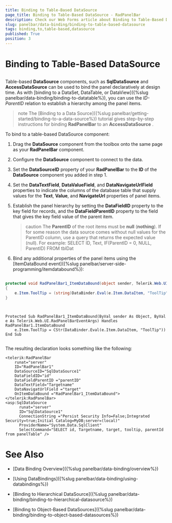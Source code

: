 ```yaml
---
title: Binding to Table-Based DataSource
page_title: Binding to Table-Based DataSource - RadPanelBar
description: Check our Web Forms article about Binding to Table-Based DataSource.
slug: panelbar/data-binding/binding-to-table-based-datasource
tags: binding,to,table-based,datasource
published: True
position: 3
---
```


# Binding to Table-Based DataSource



## 

Table-based **DataSource** components, such as **SqlDataSource** and **AccessDataSource** can be used to bind the panel declaratively at design time. As with [binding to a DataSet, DataTable, or DataView]({%slug panelbar/data-binding/binding-to-datatable%}), you can use the *ID-ParentID* relation to establish a hierarchy among the panel items.

>note The [Binding to a Data Source]({%slug panelbar/getting-started/binding-to-a-data-source%}) tutorial gives step-by-step instructions for binding **RadPanelBar** to an **AccessDataSource** .
>


To bind to a table-based DataSource component:

1. Drag the **DataSource** component from the toolbox onto the same page as your **RadPanelBar** component.

1. Configure the **DataSource** component to connect to the data.

1. Set the **DataSourceID** property of your **RadPanelBar** to the **ID** of the **DataSource** component you added in step 1.

1. Set the **DataTextField**, **DataValueField**, and **DataNavigateUrlField** properties to indicate the columns of the database table that supply values for the **Text**, **Value**, and **NavigateUrl** properties of panel items.

1. Establish the panel hierarchy by setting the **DataFieldID** property to the key field for records, and the **DataFieldParentID** property to the field that gives the key field value of the parent item.

	>caution The **ParentID** of the root items must be **null** (**nothing**). If for some reason the data source comes without null values for the ParentID column, use a query that returns the expected value (null). For example:
	>SELECT ID, Text, IF(ParentID = 0, NULL, ParentID) FROM tblDat
	>

1. Bind any additional properties of the panel items using the [ItemDataBound event]({%slug panelbar/server-side-programming/itemdatabound%}): 



````C#
	
protected void RadPanelBar1_ItemDataBound(object sender, Telerik.Web.UI.RadPanelBarEventArgs e) 
{ 
    e.Item.ToolTip = (string)DataBinder.Eval(e.Item.DataItem, "ToolTip"); 
}
	
````
````VB.NET
	
Protected Sub RadPanelBar1_ItemDataBound(ByVal sender As Object, ByVal e As Telerik.Web.UI.RadPanelBarEventArgs) Handles RadPanelBar1.ItemDataBound
    e.Item.ToolTip = CStr(DataBinder.Eval(e.Item.DataItem, "ToolTip"))
End Sub
	
````


The resulting declaration looks something like the following:

````ASPNET
<telerik:RadPanelBar
	runat="server"
	ID="RadPanelBar1"
	DataSourceID="SqlDataSource1"
	DataFieldID="id"
	DataFieldParentID ="parentID"
	DataTextField="Targetname"
	DataNavigatUrlField ="target"
	OnItemDataBound ="RadPanelBar1_ItemDataBound">
</telerik:RadPanelBar>
<asp:SqlDataSource
      runat="server"
      ID="SqlDataSource1"
      ConnectionString ="Persist Security Info=False;Integrated Security=true;Initial Catalog=MyDB;server=(local)"
      ProviderName="System.Data.SqlClient"
      SelectCommand="SELECT id, Targetname, target, tooltip, parentId from panelTable" />
````



# See Also

 * [Data Binding Overview]({%slug panelbar/data-binding/overview%})

 * [Using DataBindings]({%slug panelbar/data-binding/using-databindings%})

 * [Binding to Hierarchical DataSource]({%slug panelbar/data-binding/binding-to-hierarchical-datasource%})

 * [Binding to Object-Based DataSources]({%slug panelbar/data-binding/binding-to-object-based-datasources%})
